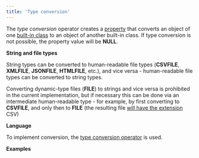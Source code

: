 ```yaml
---
title: 'Type conversion'
---
```


The *type conversion* operator creates a [property](Properties.md) that converts an object of one [built-in class](Built-in_classes.md) to an object of another built-in class. If type conversion is not possible, the property value will be **NULL**.

**String and file types**

String types can be converted to human-readable file types (**CSVFILE**, **XMLFILE**, **JSONFILE**, **HTMLFILE**, etc.), and vice versa - human-readable file types can be converted to string types.

Converting dynamic-type files (**FILE**) to strings and vice versa is prohibited in the current implementation, but if necessary this can be done via an intermediate human-readable type - for example, by first converting to **CSVFILE**, and only then to **FILE** (the resulting file [will have the extension](Built-in-classes_2031657.html#Built-inclasses-csv) CSV)

**Language**

To implement conversion, the [type conversion operator](Type_conversion_operator.md) is used.

**Examples**


